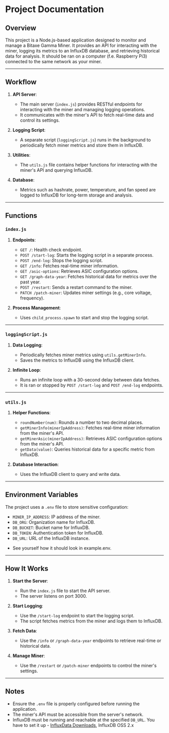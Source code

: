# Project Documentation

## Overview

This project is a Node.js-based application designed to monitor and manage a Bitaxe Gamma Miner. It provides an API for interacting with the miner, logging its metrics to an InfluxDB database, and retrieving historical data for analysis. It should be ran on a computer (f.e. Raspberry Pi3) connected to the same network as your miner.

---


## Workflow

1. **API Server**: 
   - The main server (`index.js`) provides RESTful endpoints for interacting with the miner and managing logging operations.
   - It communicates with the miner's API to fetch real-time data and control its settings.

2. **Logging Script**:
   - A separate script (`loggingScript.js`) runs in the background to periodically fetch miner metrics and store them in InfluxDB.

3. **Utilities**:
   - The `utils.js` file contains helper functions for interacting with the miner's API and querying InfluxDB.

4. **Database**:
   - Metrics such as hashrate, power, temperature, and fan speed are logged to InfluxDB for long-term storage and analysis.

---

## Functions

### `index.js`

1. **Endpoints**:
   - `GET /`: Health check endpoint.
   - `POST /start-log`: Starts the logging script in a separate process.
   - `POST /end-log`: Stops the logging script.
   - `GET /info`: Fetches real-time miner information.
   - `GET /asic-options`: Retrieves ASIC configuration options.
   - `GET /graph-data-year`: Fetches historical data for metrics over the past year.
   - `POST /restart`: Sends a restart command to the miner.
   - `PATCH /patch-miner`: Updates miner settings (e.g., core voltage, frequency).

2. **Process Management**:
   - Uses `child_process.spawn` to start and stop the logging script.

---

### `loggingScript.js`

1. **Data Logging**:
   - Periodically fetches miner metrics using `utils.getMinerInfo`.
   - Saves the metrics to InfluxDB using the InfluxDB client.

2. **Infinite Loop**:
   - Runs an infinite loop with a 30-second delay between data fetches.
   - It is ran or stopped by `POST /start-log` and `POST /end-log` endpoints.

---

### `utils.js`

1. **Helper Functions**:
   - `roundNumber(num)`: Rounds a number to two decimal places.
   - `getMinerInfo(minerIpAddress)`: Fetches real-time miner information from the miner's API.
   - `getMinerAsic(minerIpAddress)`: Retrieves ASIC configuration options from the miner's API.
   - `getData(value)`: Queries historical data for a specific metric from InfluxDB.

2. **Database Interaction**:
   - Uses the InfluxDB client to query and write data.

---

## Environment Variables

The project uses a `.env` file to store sensitive configuration:

- `MINER_IP_ADDRESS`: IP address of the miner.
- `DB_ORG`: Organization name for InfluxDB.
- `DB_BUCKET`: Bucket name for InfluxDB.
- `DB_TOKEN`: Authentication token for InfluxDB.
- `DB_URL`: URL of the InfluxDB instance.

* See yourself how it should look in example.env.

---

## How It Works

1. **Start the Server**:
   - Run the `index.js` file to start the API server.
   - The server listens on port 3000.

2. **Start Logging**:
   - Use the `/start-log` endpoint to start the logging script.
   - The script fetches metrics from the miner and logs them to InfluxDB.

3. **Fetch Data**:
   - Use the `/info` or `/graph-data-year` endpoints to retrieve real-time or historical data.

4. **Manage Miner**:
   - Use the `/restart` or `/patch-miner` endpoints to control the miner's settings.

---

## Notes

- Ensure the `.env` file is properly configured before running the application.
- The miner's API must be accessible from the server's network.
- InfluxDB must be running and reachable at the specified `DB_URL`. You have to set it up - [InfluxData Downloads](https://www.influxdata.com/downloads/), InfluxDB OSS 2.x
